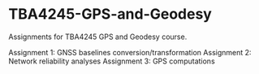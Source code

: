 # TBA4245-GPS-and-Geodesy
Assignments for TBA4245 GPS and Geodesy course.

Assignment 1: GNSS baselines conversion/transformation
Assignment 2: Network reliability analyses
Assignment 3: GPS computations
